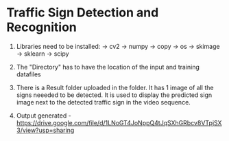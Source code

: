 # Traffic Sign Detection and Recognition

1.  Libraries need to be installed:
	-> cv2
	-> numpy
	-> copy
	-> os
	-> skimage
	-> sklearn
	-> scipy

2.  The "Directory" has to have the location of the input and training datafiles

3.  There is a Result folder uploaded in the folder. It has 1 image of all the signs neeeded to be detected. It is used to display the predicted sign image next to the detected traffic sign in the video sequence.

4.  Output generated - https://drive.google.com/file/d/1LNoGT4JoNppQ4tJqSXhGRbcv8VTpjSX3/view?usp=sharing

